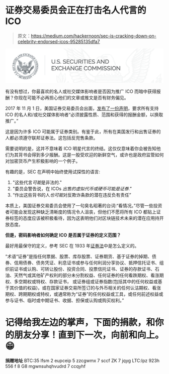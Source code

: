 # 证券交易委员会正在打击名人代言的 ICO

> 原文：<https://medium.com/hackernoon/sec-is-cracking-down-on-celebrity-endorsed-icos-95285135dfa7>

![](img/dc10cfafe0d3b766d19d275b07676fe6.png)

有没有想过，你最喜欢的名人或社交媒体影响者是否因为推广 ICO 而暗中获得报酬？你现在可能不必再担心他们的文章或推文是否有财务偏见。

2017 年 11 月 1 日，美国证券交易委员会出面，[发布了一份声明](https://www.sec.gov/news/public-statement/statement-potentially-unlawful-promotion-icos)，要求所有支持 ICO 的名人和/或社交媒体影响者“必须披露性质、范围和获得的报酬金额，以换取推广。”

这是因为许多 ICO 可能属于证券类别。有鉴于此，所有在美国发行和出售证券的人都必须遵守联邦证券法。这包括反兜售条款。

需要说明的是，这并不意味着 ICO 明星代言的终结。这仅仅意味着你会被告知他们为其背书会得到多少报酬。这是一股受欢迎的新鲜空气，或许也是政府监管如何对加密货币产生积极影响的一个例子。

有趣的是，SEC 在声明中始终使用试探性的语言:

1.  "这些代言*可能*是非法的."
2.  "委员会警告说，在 ICOs *出售的虚拟代币或硬币可能是证券."*
3.  “作出这些背书的人*也可能*对反欺诈条款的潜在违反负有责任”

本质上，美国证券交易委员会使用了一句臭名昭著的台词:“看情况。”尽管一些投资者可能会发现这种缺乏清晰度的情况令人沮丧，但他们不愿将所有 ICO 都贴上证券标签的态度应该被积极看待，因为这表明他们对区块链技术未来的潜在应用持开放态度。

**但是，密码影响者如何确定 ICO 是否属于证券的定义范围？**

最好用最保守的定义，参考 SEC 在 1933 年[证券法](https://www.sec.gov/about/laws/sa33.pdf)中是怎么定义的。

“术语“证券”是指任何票据、股票、库存股票、证券期货、基于证券的掉期、债券、信用债券、债务凭证、利息证书或参与任何利润分享协议、抵押信托证书、组织前证书或认购、可转让股份、投资合同、投票信托证书、证券的存款证书、石油、天然气或其他矿产权利的部分未分割权益、任何证券的任何看跌期权、看涨期权、多空期权或特权、存款证书， 或证券组或证券指数(包括其中的任何权益或基于其价值的权益)，或在国家证券交易所签订的与外币相关的任何认沽期权、看涨期权、跨期期权或特权，或通常称为“证券”的任何权益或工具，或任何前述权益或参与证书、临时或中期证书、收据、担保或认购或购买权利。”

# 记得给我左边的掌声，下面的捐款，和你的朋友分享！直到下一次，向前和向上。😁

**捐赠地址** BTC:35 lfsm 2 eupceip 5 zzcgwmx 7 sccf ZK 7 jqyg
LTC:lpz 923h 556 f 8 G8 mgwnsuhqhvudrd 7 ccqyhf